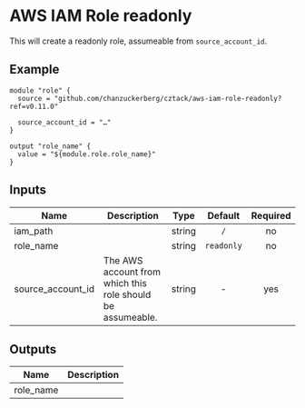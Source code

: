 # AWS IAM Role readonly

This will create a readonly role, assumeable from `source_account_id`.

## Example

```hcl
module "role" {
  source = "github.com/chanzuckerberg/cztack/aws-iam-role-readonly?ref=v0.11.0"

  source_account_id = "…"
}

output "role_name" {
  value = "${module.role.role_name}"
}
```

<!-- START -->

## Inputs

| Name | Description | Type | Default | Required |
|------|-------------|:----:|:-----:|:-----:|
| iam_path |  | string | `/` | no |
| role_name |  | string | `readonly` | no |
| source_account_id | The AWS account from which this role should be assumeable. | string | - | yes |

## Outputs

| Name | Description |
|------|-------------|
| role_name |  |

<!-- END -->
